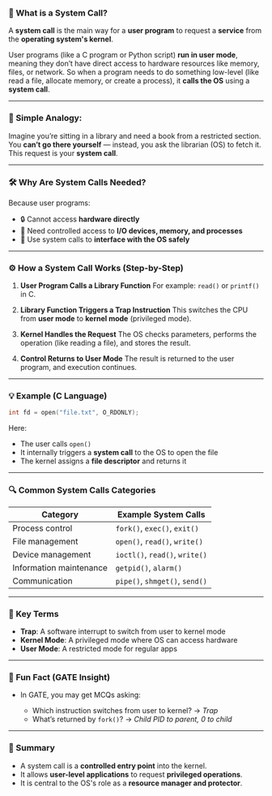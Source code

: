
### 📌 What is a System Call?

A **system call** is the main way for a **user program** to request a **service** from the **operating system's kernel**.

User programs (like a C program or Python script) **run in user mode**, meaning they don’t have direct access to hardware resources like memory, files, or network. So when a program needs to do something low-level (like read a file, allocate memory, or create a process), it **calls the OS** using a **system call**.

---

### 🧩 Simple Analogy:

Imagine you’re sitting in a library and need a book from a restricted section.
You **can’t go there yourself** — instead, you ask the librarian (OS) to fetch it.
This request is your **system call**.

---

### 🛠️ Why Are System Calls Needed?

Because user programs:

* 🔒 Cannot access **hardware directly**
* 🔐 Need controlled access to **I/O devices, memory, and processes**
* 🧰 Use system calls to **interface with the OS safely**

---

### ⚙️ How a System Call Works (Step-by-Step)

1. **User Program Calls a Library Function**
   For example: `read()` or `printf()` in C.

2. **Library Function Triggers a Trap Instruction**
   This switches the CPU from **user mode** to **kernel mode** (privileged mode).

3. **Kernel Handles the Request**
   The OS checks parameters, performs the operation (like reading a file), and stores the result.

4. **Control Returns to User Mode**
   The result is returned to the user program, and execution continues.

---

### 💡 Example (C Language)

```c
int fd = open("file.txt", O_RDONLY);
```

Here:

* The user calls `open()`
* It internally triggers a **system call** to the OS to open the file
* The kernel assigns a **file descriptor** and returns it

---

### 🔍 Common System Calls Categories

| Category                | Example System Calls           |
| ----------------------- | ------------------------------ |
| Process control         | `fork()`, `exec()`, `exit()`   |
| File management         | `open()`, `read()`, `write()`  |
| Device management       | `ioctl()`, `read()`, `write()` |
| Information maintenance | `getpid()`, `alarm()`          |
| Communication           | `pipe()`, `shmget()`, `send()` |

---

### 🧠 Key Terms

* **Trap**: A software interrupt to switch from user to kernel mode
* **Kernel Mode**: A privileged mode where OS can access hardware
* **User Mode**: A restricted mode for regular apps

---

### 📘 Fun Fact (GATE Insight)

* In GATE, you may get MCQs asking:

  * Which instruction switches from user to kernel? → *Trap*
  * What’s returned by `fork()`? → *Child PID to parent, 0 to child*

---

### 📝 Summary

* A system call is a **controlled entry point** into the kernel.
* It allows **user-level applications** to request **privileged operations**.
* It is central to the OS's role as a **resource manager and protector**.


